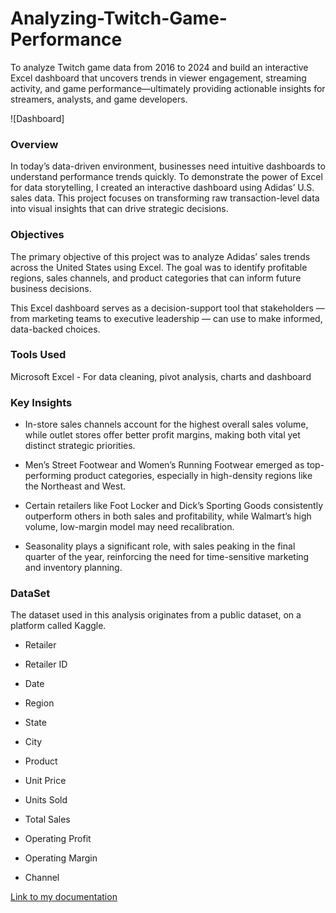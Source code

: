 # Analyzing-Twitch-Game-Performance
To analyze Twitch game data from 2016 to 2024 and build an interactive Excel dashboard that uncovers trends in viewer engagement, streaming activity, and game performance—ultimately providing actionable insights for streamers, analysts, and game developers.

![Dashboard]
### Overview
In today’s data-driven environment, businesses need intuitive dashboards to understand performance trends quickly. To demonstrate the power of Excel for data storytelling, I created an interactive dashboard using Adidas’ U.S. sales data. This project focuses on transforming raw transaction-level data into visual insights that can drive strategic decisions.
### Objectives
The primary objective of this project was to analyze Adidas’ sales trends across the United States using Excel. The goal was to identify profitable regions, sales channels, and product categories that can inform future business decisions.

This Excel dashboard serves as a decision-support tool that stakeholders — from marketing teams to executive leadership — can use to make informed, data-backed choices.
### Tools Used
Microsoft Excel - For data cleaning, pivot analysis, charts and dashboard
### Key Insights
- In-store sales channels account for the highest overall sales volume, while outlet stores offer better profit margins, making both vital yet distinct strategic priorities.


- Men’s Street Footwear and Women’s Running Footwear emerged as top-performing product categories, especially in high-density regions like the Northeast and West.


- Certain retailers like Foot Locker and Dick’s Sporting Goods consistently outperform others in both sales and profitability, while Walmart’s high volume, low-margin model may need recalibration.


- Seasonality plays a significant role, with sales peaking in the final quarter of the year, reinforcing the need for time-sensitive marketing and inventory planning.
### DataSet
The dataset used in this analysis originates from a public dataset, on a platform called Kaggle.
- Retailer

- Retailer ID

- Date 

- Region

- State

- City

- Product 

- Unit Price

- Units Sold

- Total Sales

- Operating Profit 

- Operating Margin 

- Channel 

[Link to my documentation](https://medium.com/@sanniaishat2017/building-a-sales-dashboard-in-excel-a-case-study-using-adidas-dataset-85b9e3524e71)
